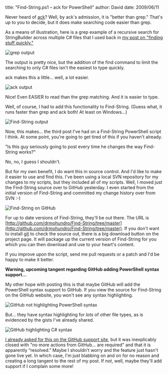 
title: "Find-String.ps1 – ack for PowerShell"
author: David
date: 2009/06/11

Never heard of [ack](http://betterthangrep.com/)? Well, by ack's admission, it is "better than grep." That's up to you to decide, but it does make searching code easier than grep. 

As a means of illustration, here is a grep example of a recursive search for StringBuilder across multiple C# files that I used back in [my post on "finding stuff quickly."](http://www.mohundro.com/blog/2009/05/12/FindingStuffQuicklyOrSearchingThroughCodeEffectively.aspx) 

![grep output](http://www.mohundro.com/blog/content/binary/WindowsLiveWriter/Findingstuffquicklyorsearchingthroughcod_BD54/image_thumb_5.png)

The output is pretty nice, but the addition of the find command to limit the searching to only C# files isn't the easiest to type quickly. 

ack makes this a little... well, a lot easier. 

![ack output](http://www.mohundro.com/blog/content/binary/WindowsLiveWriter/FindString.ps1ackforPowerShell_7013/image_2.png)

Nice! Even EASIER to read than the grep matching. And it is easier to type. 

Well, of course, I had to add this functionality to Find-String. (Guess what, it runs faster than grep and ack both! At least on Windows...) 

![Find-String output](http://www.mohundro.com/blog/content/binary/WindowsLiveWriter/FindString.ps1ackforPowerShell_7013/image_4.png)

Now, this makes… the third post I've had on a Find-String PowerShell script I think. At some point, you're going to get tired of this if you haven't already.

"Is this guy seriously going to post every time he changes the way Find-String works?"

No, no, I guess I shouldn't. 

But for my own benefit, I do want this in source control. And I'd like to make it easier to use and find this. I've been using a local SVN repository for my changes to my scripts, but they included all of my scripts. Well, I moved just the Find-String source over to GitHub yesterday. I even started from the initial version of Find-String and committed my change history over from SVN :-) 

![Find-String on GitHub](http://www.mohundro.com/blog/content/binary/WindowsLiveWriter/FindString.ps1ackforPowerShell_7013/image_6.png)

For up to date versions of Find-String, they'll be out there. The URL is [http://github.com/drmohundro/Find-String/tree/master](http://github.com/drmohundro/Find-String/tree/master). If you don't want to install [git](http://www.git-scm.com/) to check the source out, there is a big download button on the project page. It will package up the current version of Find-String for you which you can then download and use to your heart's content. 

If you improve upon the script, send me pull requests or a patch and I'd be happy to make it better. 

**Warning, upcoming tangent regarding GitHub adding PowerShell syntax support...**

My other hope with posting this is that maybe GitHub will add the PowerShell syntax support to GitHub. If you view the source for Find-String on the GitHub website, you won't see any syntax highlighting. 

![GitHub not highlighting PowerShell syntax](http://www.mohundro.com/blog/content/binary/WindowsLiveWriter/FindString.ps1ackforPowerShell_7013/image_8.png)

But... they have syntax highlighting for *lots* of other file types, as is evidenced by the gists I've already shared. 

![GitHub highlighting C# syntax](http://www.mohundro.com/blog/content/binary/WindowsLiveWriter/FindString.ps1ackforPowerShell_7013/image_10.png)

[I already asked for this on the GitHub support site](http://support.github.com/discussions/feature-requests/327-powershell-as-a-support-language#comment_134001), but it was inexplicably closed with "no more actions from GitHub... are required" and that it is apparently “resolved.” Maybe I shouldn't worry and the feature just hasn't gone live yet. In which case, I'm just blabbing on and on for no reason and creating a long tangent to the rest of my post. If *not*, well, maybe they'll add support if I complain some more!
